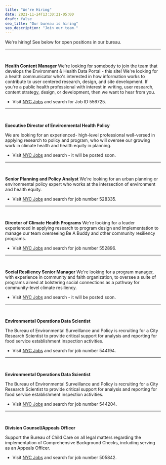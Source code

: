```yaml
---
title: "We're Hiring"
date: 2021-11-24T13:30:21-05:00
draft: false
seo_title: "Our bureau is hiring"
seo_description: "Join our team."
---
```


We're hiring! See below for open positions in our bureau.

---
<br>

**Health Content Manager** 
We're looking for somebody to join the team that develops the Environment & Health Data Portal - this site! We're looking for a health communicator who's interested in how information works to contribute to user centered research, design, and site development. If you're a public health professional with interest in writing, user research, content strategy, design, or development, then we want to hear from you. 
- Visit [NYC Jobs](https://www1.nyc.gov/jobs/index.page) and search for Job ID 556725.

---
<br>

**Executive Director of Environmental Health Policy**

We are looking for an experienced- high-level professional well-versed in applying research to policy and program, who will oversee our growing work in climate health and health equity in planning.
- Visit [NYC Jobs](https://www1.nyc.gov/jobs/index.page) and search - it will be posted soon.

---
<br>

**Senior Planning and Policy Analyst**
We're looking for an urban planning or environmental policy expert who works at the intersection of environment and health equity.
- Visit  [NYC Jobs](https://www1.nyc.gov/jobs/index.page) and search for job number 528335.

---
<br>

**Director of Climate Health Programs**
We're looking for a leader experienced in applying research to program design and implementation to manage our team overseeing Be A Buddy and other community resiliency programs.
- Visit  [NYC Jobs](https://www1.nyc.gov/jobs/index.page) and search for job number 552896.

---
<br>

**Social Resiliency Senior Manager**
We're looking for a program manager, with experience in community and faith organization, to oversee a suite of programs aimed at bolstering social connections as a pathway for community-level climate resiliency.
- Visit [NYC Jobs](https://www1.nyc.gov/jobs/index.page) and search - it will be posted soon.

---
<br>

**Environmental Operations Data Scientist**

The Bureau of Environmental Surveillance and Policy is recruiting for a City Research Scientist to provide critical support for analysis and reporting for food service establishment inspection activities.
- Visit [NYC Jobs](https://www1.nyc.gov/jobs/index.page) and search for job number 544194.

---
<br>

**Environmental Operations Data Scientist**

The Bureau of Environmental Surveillance and Policy is recruiting for a City Research Scientist to provide critical support for analysis and reporting for food service establishment inspection activities.
- Visit [NYC Jobs](https://www1.nyc.gov/jobs/index.page) and search for job number 544204.

---
<br>

**Division Counsel/Appeals Officer**

Support the Bureau of Child Care on all legal matters regarding the implementation of Comprehensive Background Checks, including serving as an Appeals Officer.
- Visit [NYC Jobs](https://www1.nyc.gov/jobs/index.page) and search for job number 505842.